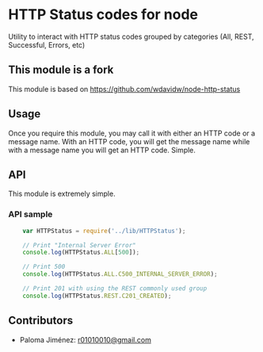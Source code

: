 # HTTP Status codes for node

Utility to interact with HTTP status codes grouped by categories (All, REST, Successful, Errors, etc)

## This module is a fork
This module is based on https://github.com/wdavidw/node-http-status

## Usage

Once you require this module, you may call it with either an HTTP code or a message name. With an HTTP code, you will get the message name while with a message name you will get an HTTP code. Simple.

## API

This module is extremely simple.

### API sample

```javascript
    var HTTPStatus = require('../lib/HTTPStatus');

    // Print "Internal Server Error"
    console.log(HTTPStatus.ALL[500]);

    // Print 500
    console.log(HTTPStatus.ALL.C500_INTERNAL_SERVER_ERROR);

    // Print 201 with using the REST commonly used group
    console.log(HTTPStatus.REST.C201_CREATED);
```

Contributors
------------

*   Paloma Jiménez: r01010010@gmail.com
